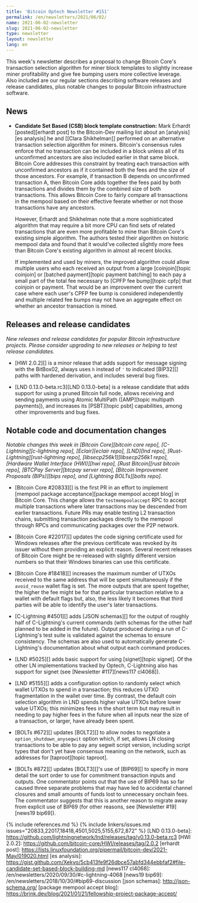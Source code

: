 ```yaml
---
title: 'Bitcoin Optech Newsletter #151'
permalink: /en/newsletters/2021/06/02/
name: 2021-06-02-newsletter
slug: 2021-06-02-newsletter
type: newsletter
layout: newsletter
lang: en
---
```

This week's newsletter describes a proposal to change Bitcoin Core's
transaction selection algorithm for miner block templates to slightly
increase miner profitability and give fee bumping users more
collective leverage.  Also included are our regular sections describing
software releases and release candidates, plus notable changes to popular
Bitcoin infrastructure software.

## News

- **Candidate Set Based (CSB) block template construction:** Mark
  Erhardt [posted][erhardt post] to the Bitcoin-Dev mailing list about
  an [analysis][es analysis] he and [[Clara Shikhelman]] performed on an
  alternative transaction selection algorithm for miners.  Bitcoin's
  consensus rules enforce that no transaction can be included in a block
  unless all of its unconfirmed ancestors are also included earlier in
  that same block.  Bitcoin Core addresses this constraint by treating
  each transaction with unconfirmed ancestors as if it contained both
  the fees and the size of those ancestors.  For example, if transaction B
  depends on unconfirmed transaction A, then Bitcoin Core adds together
  the fees paid by both transactions and divides them by the combined
  size of both transactions.  This allows Bitcoin Core to fairly compare
  all transactions in the mempool based on their effective feerate
  whether or not those transactions have any ancestors.

    However, Erhardt and Shikhelman note that a more sophisticated
    algorithm that may require a bit more CPU can find sets of related
    transactions that are even more profitable to mine than Bitcoin
    Core's existing simple algorithm.  The authors tested their
    algorithm on historic mempool data and found that it would've
    collected slightly more fees than Bitcoin Core's existing algorithm
    in almost all recent blocks.

    If implemented and used by miners, the improved algorithm could
    allow multiple users who each received an output from a large
    [coinjoin][topic coinjoin] or [batched payment][topic payment
    batching] to each pay a small part of the total fee necessary to [CPFP
    fee bump][topic cpfp] that coinjoin or payment.  That would be an
    improvement over the current case where each user's CPFP fee bump is
    considered independently and multiple related fee bumps may not have
    an aggregate effect on whether an ancestor transaction is mined.

## Releases and release candidates

*New releases and release candidates for popular Bitcoin infrastructure
projects.  Please consider upgrading to new releases or helping to test
release candidates.*

- [HWI 2.0.2][] is a minor release that adds support for message signing
  with the BitBox02, always uses `h` instead of `'` to indicated
  [BIP32][] paths with hardened derivation, and includes several bug
  fixes.

- [LND 0.13.0-beta.rc3][LND 0.13.0-beta] is a release candidate that
  adds support for using a pruned Bitcoin full node, allows receiving
  and sending payments using Atomic MultiPath ([AMP][topic multipath payments]),
  and increases its [PSBT][topic psbt] capabilities, among other improvements
  and bug fixes.

## Notable code and documentation changes

*Notable changes this week in [Bitcoin Core][bitcoin core repo],
[C-Lightning][c-lightning repo], [Eclair][eclair repo], [LND][lnd repo],
[Rust-Lightning][rust-lightning repo], [libsecp256k1][libsecp256k1
repo], [Hardware Wallet Interface (HWI)][hwi repo],
[Rust Bitcoin][rust bitcoin repo], [BTCPay Server][btcpay server repo],
[Bitcoin Improvement Proposals (BIPs)][bips repo], and [Lightning
BOLTs][bolts repo].*

- [Bitcoin Core #20833][] is the first PR in an effort to implement
  [mempool package acceptance][package mempool accept blog] in Bitcoin
  Core. This change allows the `testmempoolaccept` RPC
  to accept multiple transactions where later transactions may be
  descended from earlier transactions. Future PRs may enable testing L2 transaction
  chains, submitting transaction packages directly to the mempool through RPCs
  and communicating packages over the P2P network.

- [Bitcoin Core #22017][] updates the code signing certificate used for
  Windows releases after the previous certificate was revoked by its
  issuer without them providing an explicit reason.  Several recent
  releases of Bitcoin Core might be re-released with slightly different
  version numbers so that their Windows binaries can use this
  certificate.

- [Bitcoin Core #18418][] increases the maximum number of UTXOs received
  to the same address that will be spent simultaneously if the
  `avoid_reuse` wallet flag is set.  The more outputs that are spent
  together, the higher the fee might be for that particular transaction relative to a wallet with
  default flags but, also, the less likely it becomes that third parties
  will be able to identify the user's later transactions.

- [C-Lightning #4501][] adds [JSON schemas][] for the output of
  roughly half of C-Lightning's current commands (with schemas for the
  other half planned to be added in the future).  Output produced during
  a run of C-Lightning's test suite is validated against the schemas to
  ensure consistency.  The schemas are also used to automatically
  generate C-Lightning's documentation about what output each command
  produces.

- [LND #5025][] adds basic support for using [signet][topic signet].  Of
  the other LN implementations tracked by Optech, C-Lightning also has
  support for signet (see [Newsletter #117][news117 cl4068]).

- [LND #5155][] adds a configuration option to randomly select which
  wallet UTXOs to spend in a transaction; this reduces UTXO
  fragmentation in the wallet over time.  By contrast, the default coin
  selection algorithm in LND spends higher value UTXOs before lower
  value UTXOs; this minimizes fees in the short term but may result in
  needing to pay higher fees in the future when all inputs near the size
  of a transaction, or larger, have already been spent.

- [BOLTs #672][] updates [BOLT2][] to allow nodes to negotiate a
  `option_shutdown_anysegwit` option which, if set, allows LN closing
  transactions to be able to pay any segwit script version, including
  script types that don't yet have consensus meaning on the network,
  such as addresses for [taproot][topic taproot].

- [BOLTs #872][] updates [BOLT3][]'s use of [BIP69][] to specify in more
  detail the sort order to use for commitment transaction inputs and
  outputs.  One commentator points out that the use of BIP69 has so far
  caused three separate problems that may have led to
  accidental channel closures and small amounts of funds lost to
  unnecessary onchain fees.  The commentator suggests that this is
  another reason to migrate away from explicit use of BIP69 (for other
  reasons, see [Newsletter #19][news19 bip69]).

{% include references.md %}
{% include linkers/issues.md issues="20833,22017,18418,4501,5025,5155,672,872" %}
[LND 0.13.0-beta]: https://github.com/lightningnetwork/lnd/releases/tag/v0.13.0-beta.rc3
[HWI 2.0.2]: https://github.com/bitcoin-core/HWI/releases/tag/2.0.2
[erhardt post]: https://lists.linuxfoundation.org/pipermail/bitcoin-dev/2021-May/019020.html
[es analysis]: https://gist.github.com/Xekyo/5cb413fe9f26dbce57abfd344ebbfaf2#file-candidate-set-based-block-building-md
[news117 cl4068]: /en/newsletters/2020/09/30/#c-lightning-4068
[news19 bip69]: /en/newsletters/2018/10/30/#bip69-discussion
[json schemas]: http://json-schema.org/
[package mempool accept blog]: https://brink.dev/blog/2021/01/21/fellowship-project-package-accept/
